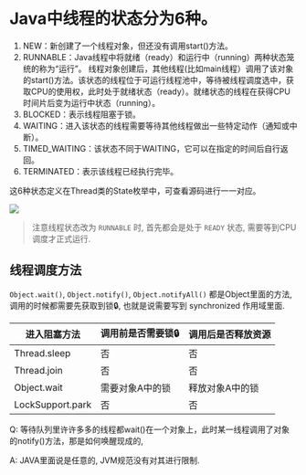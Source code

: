 # Java中线程的状态分为6种。

1. NEW：新创建了一个线程对象，但还没有调用start()方法。
2. RUNNABLE：Java线程中将就绪（ready）和运行中（running）两种状态笼统的称为“运行”。
   线程对象创建后，其他线程(比如main线程）调用了该对象的start()方法。该状态的线程位于可运行线程池中，等待被线程调度选中，获取CPU的使用权，此时处于就绪状态（ready）。就绪状态的线程在获得CPU时间片后变为运行中状态（running）。
3. BLOCKED：表示线程阻塞于锁。
4. WAITING：进入该状态的线程需要等待其他线程做出一些特定动作（通知或中断）。
5. TIMED_WAITING：该状态不同于WAITING，它可以在指定的时间后自行返回。
6. TERMINATED：表示该线程已经执行完毕。

这6种状态定义在Thread类的State枚举中，可查看源码进行一一对应。

![](/java/java线程状态切换.svg)

> 注意线程状态改为 `RUNNABLE` 时, 首先都会是处于 `READY` 状态, 需要等到CPU调度才正式运行.

## 线程调度方法

`Object.wait()`, `Object.notify()`, `Object.notifyAll()` 都是Object里面的方法, 调用的时候都需要先获取到锁🔒, 也就是说需要写到 synchronized 作用域里面.


| 进入阻塞方法     | 调用前是否需要锁🔒 | 调用后是否释放资源 |
| ---------------- | ------------------ | ------------------ |
| Thread.sleep     | 否                 | 否                 |
| Thread.join      | 否                 | 否                 |
| Object.wait      | 需要对象A中的锁    | 释放对象A中的锁    |
| LockSupport.park | 否                 | 否                 |


Q: 等待队列里许许多多的线程都wait()在一个对象上，此时某一线程调用了对象的notify()方法，那是如何唤醒现成的,

A: JAVA里面说是任意的, JVM规范没有对其进行限制.
